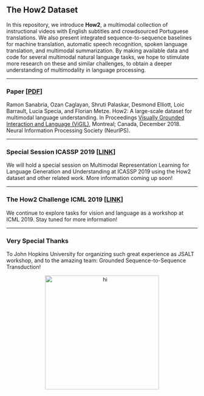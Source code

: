 ## The How2 Dataset
In this repository, we introduce **How2**, a multimodal collection of instructional videos with English subtitles and crowdsourced Portuguese translations. We also present integrated sequence-to-sequence baselines for machine translation, automatic speech recognition, spoken language translation, and multimodal summarization. By making available data and code for several multimodal natural language tasks, we hope to stimulate more research on these and similar challenges, to obtain a deeper understanding of multimodality in language processing.

* * *

### Paper [[PDF](https://arxiv.org/abs/1811.00347)]
Ramon Sanabria, Ozan Caglayan, Shruti Palaskar, Desmond Elliott, Loic Barrault, Lucia Specia, and Florian Metze. How2: A large-scale dataset for multimodal language understanding. In Proceedings [Visually Grounded Interaction and Language (ViGIL)](https://nips2018vigil.github.io), Montreal; Canada, December 2018. Neural Information Processing Society (NeurIPS).

* * *

### Special Session ICASSP 2019 [[LINK](https://2019.ieeeicassp.org/program#special-sessions)] 
We will hold a special session on Multimodal Representation Learning for Language Generation and Understanding at ICASSP 2019 using the How2 dataset and other related work. More information coming up soon! 

* * *

### The How2 Challenge ICML 2019 [[LINK](https://srvk.github.io/how2-challenge/)]
We continue to explore tasks for vision and language as a workshop at ICML 2019. Stay tuned for more information!

* * *

### Very Special Thanks
To John Hopkins University for organizing such great experience as JSALT workshop, and to the amazing team: Grounded Sequence-to-Sequence Transduction!
<p align="center">
<img src="imgs/jsalt_s2s_team.gif" alt="hi" height="300"/>
</p>

